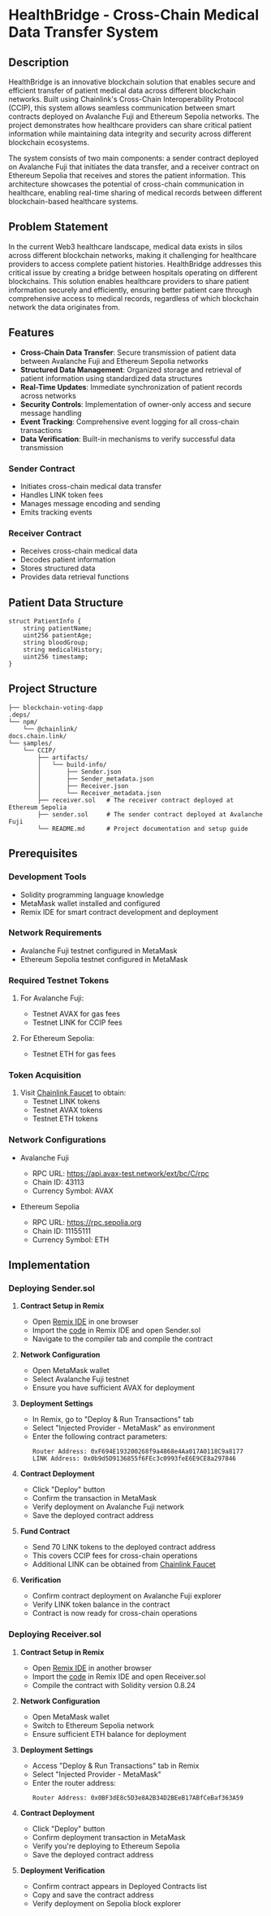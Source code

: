 # HealthBridge - Cross-Chain Medical Data Transfer System

## Description
HealthBridge is an innovative blockchain solution that enables secure and efficient transfer of patient medical data across different blockchain networks. Built using Chainlink's Cross-Chain Interoperability Protocol (CCIP), this system allows seamless communication between smart contracts deployed on Avalanche Fuji and Ethereum Sepolia networks. The project demonstrates how healthcare providers can share critical patient information while maintaining data integrity and security across different blockchain ecosystems.

The system consists of two main components: a sender contract deployed on Avalanche Fuji that initiates the data transfer, and a receiver contract on Ethereum Sepolia that receives and stores the patient information. This architecture showcases the potential of cross-chain communication in healthcare, enabling real-time sharing of medical records between different blockchain-based healthcare systems.

## Problem Statement
In the current Web3 healthcare landscape, medical data exists in silos across different blockchain networks, making it challenging for healthcare providers to access complete patient histories. HealthBridge addresses this critical issue by creating a bridge between hospitals operating on different blockchains. This solution enables healthcare providers to share patient information securely and efficiently, ensuring better patient care through comprehensive access to medical records, regardless of which blockchain network the data originates from.

## Features

- **Cross-Chain Data Transfer**: Secure transmission of patient data between Avalanche Fuji and Ethereum Sepolia networks
- **Structured Data Management**: Organized storage and retrieval of patient information using standardized data structures
- **Real-Time Updates**: Immediate synchronization of patient records across networks
- **Security Controls**: Implementation of owner-only access and secure message handling
- **Event Tracking**: Comprehensive event logging for all cross-chain transactions
- **Data Verification**: Built-in mechanisms to verify successful data transmission

### Sender Contract
- Initiates cross-chain medical data transfer
- Handles LINK token fees
- Manages message encoding and sending
- Emits tracking events

### Receiver Contract
- Receives cross-chain medical data
- Decodes patient information
- Stores structured data
- Provides data retrieval functions

## Patient Data Structure

```solidity
struct PatientInfo {
    string patientName;
    uint256 patientAge;
    string bloodGroup;
    string medicalHistory;
    uint256 timestamp;
}
```

## Project Structure
```
├── blockchain-voting-dapp 
.deps/
└── npm/
    └── @chainlink/
docs.chain.link/
└── samples/
    └── CCIP/
        ├── artifacts/
        │   └── build-info/
        │       ├── Sender.json
        │       ├── Sender_metadata.json
        │       ├── Receiver.json
        │       └── Receiver_metadata.json
        ├── receiver.sol   # The receiver contract deployed at Ethereum Sepolia
        ├── sender.sol     # The sender contract deployed at Avalanche Fuji
        └── README.md      # Project documentation and setup guide
```
## Prerequisites

### Development Tools
- Solidity programming language knowledge
- MetaMask wallet installed and configured
- Remix IDE for smart contract development and deployment

### Network Requirements
- Avalanche Fuji testnet configured in MetaMask
- Ethereum Sepolia testnet configured in MetaMask

### Required Testnet Tokens
1. For Avalanche Fuji:
   - Testnet AVAX for gas fees
   - Testnet LINK for CCIP fees

2. For Ethereum Sepolia:
   - Testnet ETH for gas fees

### Token Acquisition
1. Visit [Chainlink Faucet](https://faucets.chain.link) to obtain:
   - Testnet LINK tokens
   - Testnet AVAX tokens
   - Testnet ETH tokens

### Network Configurations
- Avalanche Fuji
  - RPC URL: https://api.avax-test.network/ext/bc/C/rpc
  - Chain ID: 43113
  - Currency Symbol: AVAX

- Ethereum Sepolia
  - RPC URL: https://rpc.sepolia.org
  - Chain ID: 11155111
  - Currency Symbol: ETH

## Implementation

### Deploying Sender.sol

1. **Contract Setup in Remix**
   - Open [Remix IDE](https://remix.ethereum.org/) in one browser
   - Import the [code](https://github.com/Rahul1227/HealthBridge) in Remix IDE and open Sender.sol
   - Navigate to the compiler tab and compile the contract

3. **Network Configuration**
   - Open MetaMask wallet
   - Select Avalanche Fuji testnet
   - Ensure you have sufficient AVAX for deployment

4. **Deployment Settings**
   - In Remix, go to "Deploy & Run Transactions" tab
   - Select "Injected Provider - MetaMask" as environment
   - Enter the following contract parameters:
     ```
     Router Address: 0xF694E193200268f9a4868e4Aa017A0118C9a8177
     LINK Address: 0x0b9d5D9136855f6FEc3c0993feE6E9CE8a297846
     ```

5. **Contract Deployment**
   - Click "Deploy" button
   - Confirm the transaction in MetaMask
   - Verify deployment on Avalanche Fuji network
   - Save the deployed contract address

6. **Fund Contract**
   - Send 70 LINK tokens to the deployed contract address
   - This covers CCIP fees for cross-chain operations
   - Additional LINK can be obtained from [Chainlink Faucet](https://faucets.chain.link)

7. **Verification**
   - Confirm contract deployment on Avalanche Fuji explorer
   - Verify LINK token balance in the contract
   - Contract is now ready for cross-chain operations

### Deploying Receiver.sol

1. **Contract Setup in Remix**
   - Open [Remix IDE](https://remix.ethereum.org/) in another browser
   - Import the [code](https://github.com/Rahul1227/HealthBridge) in Remix IDE and open Receiver.sol
   - Compile the contract with Solidity version 0.8.24

2. **Network Configuration**
   - Open MetaMask wallet
   - Switch to Ethereum Sepolia network
   - Ensure sufficient ETH balance for deployment

3. **Deployment Settings**
   - Access "Deploy & Run Transactions" tab in Remix
   - Select "Injected Provider - MetaMask"
   - Enter the router address:
     ```
     Router Address: 0x0BF3dE8c5D3e8A2B34D2BEeB17ABfCeBaf363A59
     ```

4. **Contract Deployment**
   - Click "Deploy" button
   - Confirm deployment transaction in MetaMask
   - Verify you're deploying to Ethereum Sepolia
   - Save the deployed contract address

5. **Deployment Verification**
   - Confirm contract appears in Deployed Contracts list
   - Copy and save the contract address
   - Verify deployment on Sepolia block explorer




